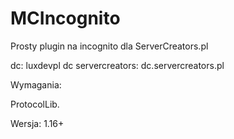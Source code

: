 # MCIncognito

Prosty plugin na incognito dla ServerCreators.pl


dc: luxdevpl
dc servercreators: dc.servercreators.pl

Wymagania:

ProtocolLib.

Wersja:
1.16+
